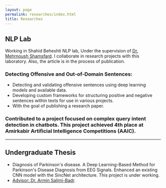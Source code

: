```yaml
---
layout: page
permalink: researches/index.html
title: Researches
---
```


## NLP Lab
Working in Shahid Beheshti NLP lab, Under the supervision of [Dr. Mehrnoush Shamsfard](https://scholar.google.com/citations?hl=en&user=BVAsKDsAAAAJ). I collaborate in research projects with this laboratory. Also, the article is in the process of publication.

### Detecting Offensive and Out-of-Domain Sentences: 
- Detecting and validating offensive sentences using deep learning models and available data.
- Developing custom frameworks for structuring positive and negative sentences within texts for use in various projects.
- With the goal of publishing a research paper.


### Contributed to a project focused on complex query intent detection in chatbots. This project achieved 4th place at Amirkabir Artificial Intelligence Competitions (AAIC).



---

## Undergraduate Thesis

- Diagnosis of Parkinson's disease. A Deep Learning-Based Method for Parkinson's Disease Diagnosis from EEG Signals. Enhanced an existing CNN model with the SincNet architecture. This project is under working.
- [Advisor: Dr. Armin Salimi-Badr](https://scholar.google.com/citations?hl=en&user=akmKmMQAAAAJ).
